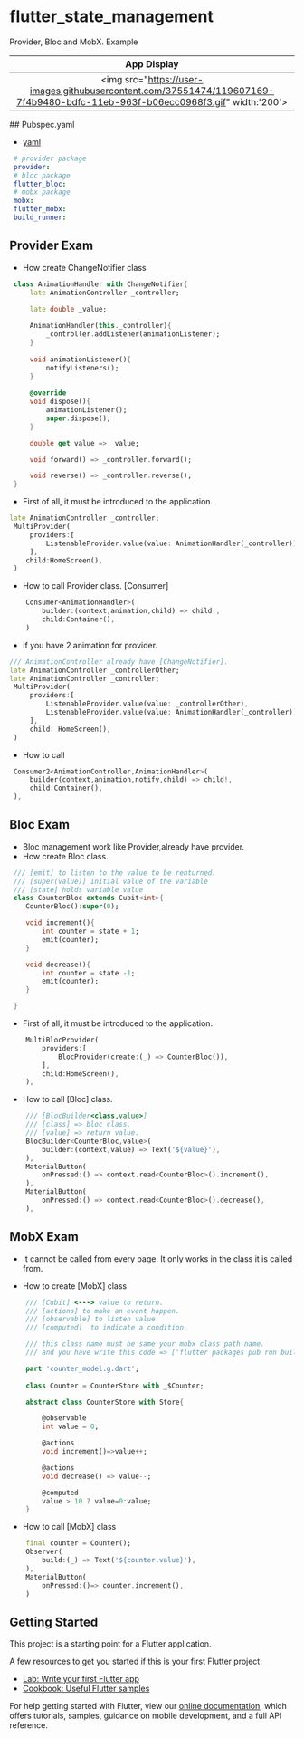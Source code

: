 # flutter_state_management

Provider, Bloc and MobX. Example


|              App Display             | 
| :----------------------------------: | 
| <a  target="_blank"><img src="https://user-images.githubusercontent.com/37551474/119607169-7f4b9480-bdfc-11eb-963f-b06ecc0968f3.gif" width:'200'></a> | 

## Pubspec.yaml
 - [yaml](https://github.com/taylanyildiz/Flutter-State-Management/blob/master/pubspec.yaml)
```yaml
 # provider package
 provider:
 # bloc package
 flutter_bloc:
 # mobx package
 mobx:
 flutter_mobx:
 build_runner:
```

## Provider Exam
 - How create ChangeNotifier class 
```dart
 class AnimationHandler with ChangeNotifier{
     late AnimationController _controller;

     late double _value;
    
     AnimationHandler(this._controller){
         _controller.addListener(animationListener);
     }
     
     void animationListener(){
         notifyListeners();
     }
     
     @override
     void dispose(){
         animationListener();
         super.dispose();
     }

     double get value => _value;

     void forward() => _controller.forward();

     void reverse() => _controller.reverse();
 }
```
- First of all, it must be introduced to the application.

```dart
late AnimationController _controller;
 MultiProvider(
     providers:[
         ListenableProvider.value(value: AnimationHandler(_controller)),
     ],
    child:HomeScreen(),
 )
```
- How to call Provider class. [Consumer]

```dart
    Consumer<AnimationHandler>(
        builder:(context,animation,child) => child!,
        child:Container(),
    )
```

- if you have 2 animation for provider.

```dart
/// AnimationController already have [ChangeNotifier].
late AnimationController _controllerOther;
late AnimationController _controller;
 MultiProvider(
     providers:[
         ListenableProvider.value(value: _controllerOther),
         ListenableProvider.value(value: AnimationHandler(_controller)),
     ],
     child: HomeScreen(),
 )
```
- How to call

```dart
 Consumer2<AnimationController,AnimationHandler>(
     builder(context,animation,notify,child) => child!,
     child:Container(),
 ),
```

## Bloc Exam

- Bloc management work like Provider,already have provider.
- How create Bloc class.



```dart
 /// [emit] to listen to the value to be renturned.
 /// [super(value)] initial value of the variable 
 /// [state] holds variable value
 class CounterBloc extends Cubit<int>{
    CounterBloc():super(0);

    void increment(){
        int counter = state + 1;
        emit(counter);
    }

    void decrease(){
        int counter = state -1;
        emit(counter);
    }

 }
```

- First of all, it must be introduced to the application.

```dart
    MultiBlocProvider(
        providers:[
            BlocProvider(create:(_) => CounterBloc()),
        ],
        child:HomeScreen(),
    ),
```

- How to call [Bloc] class.

```dart
    /// [BlocBuilder<class,value>] 
    /// [class] => bloc class.
    /// [value] => return value.
    BlocBuilder<CounterBloc,value>(
        builder:(context,value) => Text('${value}'),
    ),
    MaterialButton(
        onPressed:() => context.read<CounterBloc>().increment(),
    ),
    MaterialButton(
        onPressed:() => context.read<CounterBloc>().decrease(),
    ),
```

## MobX Exam

- It cannot be called from every page. It only works in the class it is called from.

- How to create [MobX] class

```dart
    /// [Cubit] <---> value to return.
    /// [actions] to make an event happen.
    /// [observable] to listen value.
    /// [computed]  to indicate a condition.

    /// this class name must be same your mobx class path name.
    /// and you have write this code => ['flutter packages pub run build_runner watch'] in [CMD].

    part 'counter_model.g.dart';
    
    class Counter = CounterStore with _$Counter;

    abstract class CounterStore with Store{

        @observable
        int value = 0;

        @actions
        void increment()=>value++;

        @actions
        void decrease() => value--;

        @computed
        value > 10 ? value=0:value;
    }
```

- How to call [MobX] class

```dart
    final counter = Counter();
    Observer(
        build:(_) => Text('${counter.value}'),
    ),
    MaterialButton(
        onPressed:()=> counter.increment(),
    )
```

## Getting Started

This project is a starting point for a Flutter application.

A few resources to get you started if this is your first Flutter project:

- [Lab: Write your first Flutter app](https://flutter.dev/docs/get-started/codelab)
- [Cookbook: Useful Flutter samples](https://flutter.dev/docs/cookbook)

For help getting started with Flutter, view our
[online documentation](https://flutter.dev/docs), which offers tutorials,
samples, guidance on mobile development, and a full API reference.
